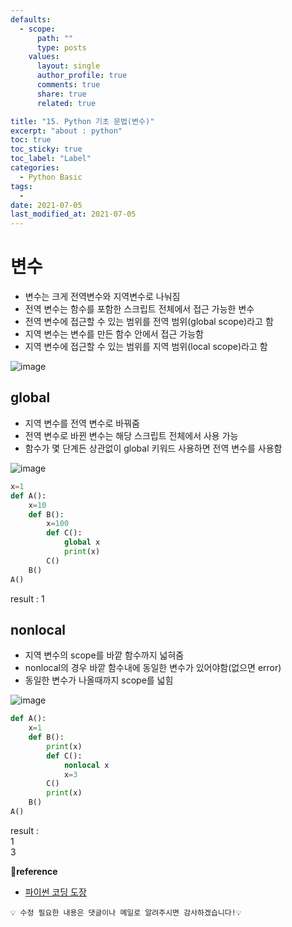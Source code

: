 ```yaml
---
defaults:
  - scope:
      path: ""
      type: posts
    values:
      layout: single
      author_profile: true
      comments: true
      share: true
      related: true

title: "15. Python 기초 문법(변수)"
excerpt: "about : python"
toc: true
toc_sticky: true
toc_label: "Label"
categories:
  - Python Basic
tags:
  - 
date: 2021-07-05
last_modified_at: 2021-07-05
---
```


# 변수

- 변수는 크게 전역변수와 지역변수로 나눠짐
- 전역 변수는 함수를 포함한 스크립트 전체에서 접근 가능한 변수
- 전역 변수에 접근할 수 있는 범위를 전역 범위(global scope)라고 함
- 지역 변수는 변수를 만든 함수 안에서 접근 가능함
- 지역 변수에 접근할 수 있는 범위를 지역 범위(local scope)라고 함 

![image](https://user-images.githubusercontent.com/77658029/124450328-45888900-ddbf-11eb-939a-f68de7efdcb5.png)

## global

- 지역 변수를 전역 변수로 바꿔줌
- 전역 변수로 바뀐 변수는 해당 스크립트 전체에서 사용 가능
- 함수가 몇 단계든 상관없이 global 키워드 사용하면 전역 변수를 사용함

![image](https://user-images.githubusercontent.com/77658029/124450933-df503600-ddbf-11eb-91dd-e388bd24992e.png)

```python
x=1
def A(): 
    x=10
    def B(): 
        x=100
        def C(): 
            global x
            print(x)
        C()
    B()
A()
```
result : 1

## nonlocal

- 지역 변수의 scope를 바깥 함수까지 넓혀줌
- nonlocal의 경우 바깥 함수내에 동일한 변수가 있어야함(없으면 error)
- 동일한 변수가 나올때까지 scope를 넓힘

![image](https://user-images.githubusercontent.com/77658029/124486014-1d615000-dde8-11eb-99d5-7e1e2ab5bc3e.png)

```python
def A(): 
    x=1
    def B(): 
        print(x)
        def C(): 
            nonlocal x
            x=3
        C()
        print(x)
    B()
A()
```
result :  <br>
1  <br>
3

**📌reference**
- [파이썬 코딩 도장](https://dojang.io/course/view.php?id=7)

```
💡 수정 필요한 내용은 댓글이나 메일로 알려주시면 감사하겠습니다!💡 
```